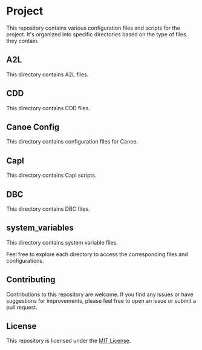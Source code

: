 # Project

This repository contains various configuration files and scripts for the project. It's organized into specific directories based on the type of files they contain.

## A2L

This directory contains A2L files.

## CDD

This directory contains CDD files.

## Canoe Config

This directory contains configuration files for Canoe.

## Capl

This directory contains Capl scripts.

## DBC

This directory contains DBC files.

## system_variables

This directory contains system variable files.

Feel free to explore each directory to access the corresponding files and configurations.

## Contributing

Contributions to this repository are welcome. If you find any issues or have suggestions for improvements, please feel free to open an issue or submit a pull request.

## License

This repository is licensed under the [MIT License](LICENSE).
